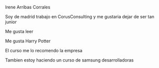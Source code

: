 Irene Arribas Corrales

Soy de madrid trabajo en CorusConsulting y me gustaria dejar de ser tan junior

Me gusta leer

Me gusta Harry Potter 

El curso me lo recomendo la empresa 

Tambien estoy haciendo un curso de samsung desarrolladoras

